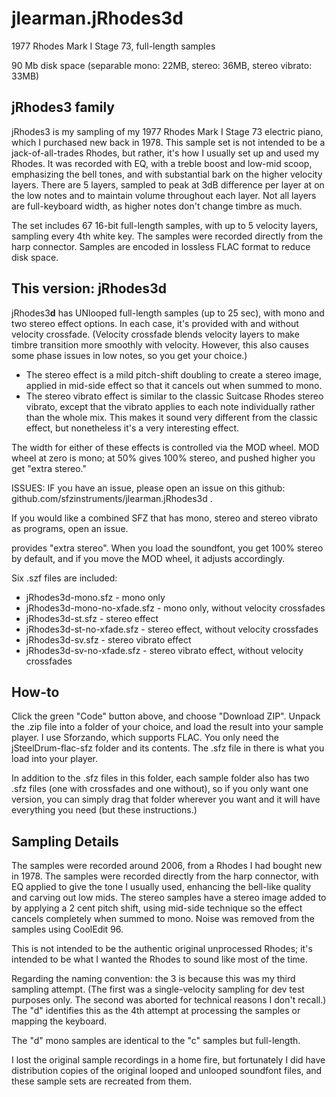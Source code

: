 # jlearman.jRhodes3d

1977 Rhodes Mark I Stage 73, full-length samples

90 Mb disk space (separable mono: 22MB, stereo: 36MB, stereo vibrato: 33MB)

## jRhodes3 family

jRhodes3 is my sampling of my 1977 Rhodes Mark I Stage 73 electric piano, which
I purchased new back in 1978. This sample set is not intended to be a jack-of-all-trades
Rhodes, but rather, it's how I usually set up and used my Rhodes. It was recorded with EQ,
with a treble boost and low-mid scoop, emphasizing the bell tones, and with
substantial bark on the higher velocity layers. There are 5 layers, sampled
to peak at 3dB difference per layer at on the low notes and to maintain volume
throughout each layer. Not all layers are full-keyboard width, as higher notes
don't change timbre as much.

The set includes 67 16-bit full-length samples, with up to 5 velocity layers,
sampling every 4th white key.
The samples were recorded directly from the harp connector.
Samples are encoded in lossless FLAC format to reduce disk space.

## This version: jRhodes3d

jRhodes3**d** has UNlooped full-length samples (up to 25 sec), with mono and two stereo
effect options.  In each case, it's provided with and without velocity crossfade.
(Velocity crossfade blends velocity layers to make timbre transition more smoothly
with velocity.  However, this also causes some phase issues in low notes, so you
get your choice.)

* The stereo effect is a mild pitch-shift doubling to create a stereo image, applied in mid-side effect so that it cancels out when summed to mono.
* The stereo vibrato effect is similar to the classic Suitcase Rhodes stereo vibrato, except that the vibrato applies to each note individually rather than the whole mix.  This makes it sound very different from the classic effect, but nonetheless it's a very interesting effect.

The width for either of these effects is controlled via the MOD wheel.
MOD wheel at zero is mono; at 50% gives 100% stereo, and pushed higher
you get "extra stereo."

ISSUES:
IF you have an issue, please open an issue on this github: github.com/sfzinstruments/jlearman.jRhodes3d .

If you would like a combined SFZ that has mono, stereo and stereo vibrato as programs, open an issue.


provides "extra stereo".  When you load the soundfont, you get 100%
stereo by default, and if you move the MOD wheel, it adjusts accordingly.

Six .szf files are included:
* jRhodes3d-mono.sfz - mono only
* jRhodes3d-mono-no-xfade.sfz - mono only, without velocity crossfades
* jRhodes3d-st.sfz - stereo effect
* jRhodes3d-st-no-xfade.sfz - stereo effect, without velocity crossfades
* jRhodes3d-sv.sfz - stereo vibrato effect
* jRhodes3d-sv-no-xfade.sfz - stereo vibrato effect, without velocity crossfades

## How-to

Click the green "Code" button above, and choose "Download ZIP". Unpack the .zip
file into a folder of your choice, and load the result into your sample player.  I use Sforzando,
which supports FLAC.  You only need the jSteelDrum-flac-sfz folder and its contents.
The .sfz file in there is what you load into your player.

In addition to the .sfz files in this folder, each sample folder also has
two .sfz files (one with crossfades and one without), so if you only want
one version, you can simply drag that folder wherever you want and it
will have everything you need (but these instructions.)

## Sampling Details

The samples were recorded around 2006, from a Rhodes I had bought
new in 1978.  The samples were recorded directly from the harp
connector, with EQ applied to give the tone I usually used, enhancing
the bell-like quality and carving out low mids.  The stereo samples have
a stereo image added to by applying a 2 cent pitch shift, using mid-side
technique so the effect cancels completely when summed to mono.
Noise was removed from the samples using CoolEdit 96.

This is not intended to be the authentic original unprocessed Rhodes;
it's intended to be what I wanted the Rhodes to sound like most of
the time.

Regarding the naming convention: the 3 is because this was my
third sampling attempt.  (The first was a single-velocity sampling
for dev test purposes only.  The second was aborted for technical
reasons I don't recall.)  The "d" identifies this as the 4th
attempt at processing the samples or mapping the keyboard.

The "d" mono samples are identical to the "c" samples but full-length.

I lost the original sample recordings in a home fire, but fortunately
I did have distribution copies of the original looped and unlooped
soundfont files, and these sample sets are recreated from them.
